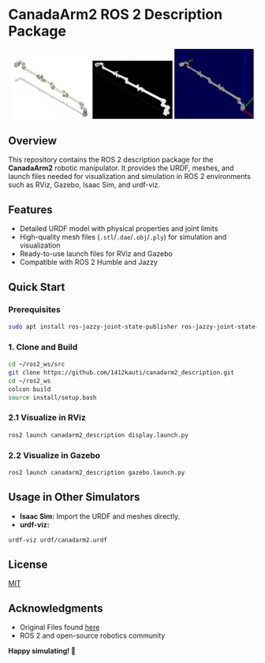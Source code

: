 # CanadaArm2 ROS 2 Description Package

<div align="center">
  <img src="https://github.com/1412kauti/canadarm2_description/blob/main/assets/autodesk_fusion.png" width="32%" alt="Fusion 360 Model"/>
  <img src="https://github.com/1412kauti/canadarm2_description/blob/main/assets/isaac_sim.png" width="32%" alt="Isaac Sim Model"/>
  <img src="https://github.com/1412kauti/canadarm2_description/blob/main/assets/urdf_viz.png" width="32%" alt="urdf-viz Model"/>
</div>

## Overview

This repository contains the ROS 2 description package for the **CanadaArm2** robotic manipulator.
It provides the URDF, meshes, and launch files needed for visualization and simulation in ROS 2 environments such as RViz, Gazebo, Isaac Sim, and urdf-viz.

## Features

- Detailed URDF model with physical properties and joint limits
- High-quality mesh files (`.stl`/`.dae`/`.obj`/`.ply`) for simulation and visualization
- Ready-to-use launch files for RViz and Gazebo
- Compatible with ROS 2 Humble and Jazzy


## Quick Start
### Prerequisites
```bash
sudo apt install ros-jazzy-joint-state-publisher ros-jazzy-joint-state-publisher-gui ros-jazzy-robot-state-publisher ros-jazzy-rviz2 ros-jazzy-ros-gz -y
```
### 1. Clone and Build

```bash
cd ~/ros2_ws/src
git clone https://github.com/1412kauti/canadarm2_description.git
cd ~/ros2_ws
colcon build
source install/setup.bash
```


### 2.1 Visualize in RViz

```bash
ros2 launch canadarm2_description display.launch.py
```

### 2.2 Visualize in Gazebo

```bash
ros2 launch canadarm2_description gazebo.launch.py
```

## Usage in Other Simulators

- **Isaac Sim:** Import the URDF and meshes directly.
- **urdf-viz:**

```bash
urdf-viz urdf/canadarm2.urdf
```
## License

[MIT](LICENSE)

## Acknowledgments

- Original Files found [here](https://www.printables.com/model/235290-canada-arm-2)
- ROS 2 and open-source robotics community

**Happy simulating! 🤖**
